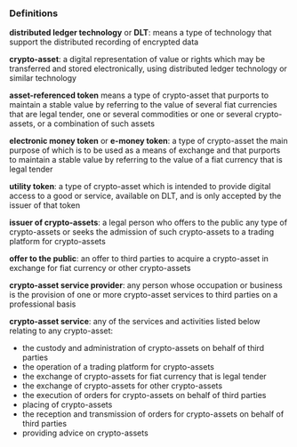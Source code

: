 ### Definitions

 **distributed ledger technology** or **DLT**: means a type of technology that support the distributed recording of encrypted data
 
**crypto-asset**: a digital representation of value or rights which may be transferred and stored electronically, using distributed ledger technology or similar technology

**asset-referenced token** means a type of crypto-asset that purports to maintain a stable value by referring to the value of several fiat currencies that are legal tender, one or several commodities or one or several crypto-assets, or a combination of such assets

**electronic money token** or **e-money token**: a type of crypto-asset the main purpose of which is to be used as a means of exchange and that purports to maintain a stable value by referring to the value of a fiat currency that is legal tender

**utility token**: a type of crypto-asset which is intended to provide digital access to a good or service, available on DLT, and is only accepted by the issuer of that token

**issuer of crypto-assets**: a legal person who offers to the public any type of crypto-assets or seeks the admission of such crypto-assets to a trading platform for crypto-assets

**offer to the public**: an offer to third parties to acquire a crypto-asset in exchange for fiat currency or other crypto-assets

**crypto-asset service provider**: any person whose occupation or business is the provision of one or more crypto-asset services to third parties on a professional basis

**crypto-asset service**: any of the services and activities listed below relating to any crypto-asset:
- the custody and administration of crypto-assets on behalf of third parties
- the operation of a trading platform for crypto-assets
- the exchange of crypto-assets for fiat currency that is legal tender
- the exchange of crypto-assets for other crypto-assets
- the execution of orders for crypto-assets on behalf of third parties
- placing of crypto-assets
- the reception and transmission of orders for crypto-assets on behalf of third parties
- providing advice on crypto-assets
